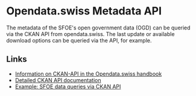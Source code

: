 # Opendata.swiss Metadata API
The metadata of the SFOE's open government data (OGD) can be queried via the CKAN API from opendata.swiss. The last update or available download options can be queried via the API, for example.

## Links 
* [Information on CKAN-API in the Opendata.swiss handbook](https://handbook.opendata.swiss/de/content/nutzen/api-nutzen.html)
* [Detailed CKAN API documentation](https://docs.ckan.org/en/latest/api/)
* [Example: SFOE data queries via CKAN API](https://github.com/nrohrbach/ApiDocumentation/blob/master/Opendata.swissMetadataAPI_Example.md)
